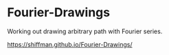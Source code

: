 # Fourier-Drawings

Working out drawing arbitrary path with Fourier series.

https://shiffman.github.io/Fourier-Drawings/
